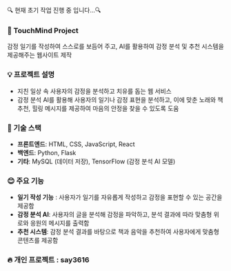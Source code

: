 🔍 현재 초기 작업 진행 중 입니다...🔍

### 📝 TouchMind Project
감정 일기를 작성하여 스스로를 보듬어 주고, AI를 활용하여 감정 분석 및 추천 시스템을 제공해주는 웹사이트 제작

### 💡 프로젝트 설명  
- 지친 일상 속 사용자의 감정을 분석하고 치유를 돕는 웹 서비스
- 감정 분석 AI를 활용해 사용자의 일기나 감정 표현을 분석하고, 이에 맞춘 노래와 책 추천, 힐링 메시지를 제공하여 마음의 안정을 찾을 수 있도록 도움

### 🚀 기술 스택  
- **프론트엔드**: HTML, CSS, JavaScript, React  
- **백엔드**: Python, Flask  
- **기타**:  MySQL (데이터 저장), TensorFlow (감정 분석 AI 모델)

### 😊 주요 기능 
- **일기 작성 기능** : 사용자가 일기를 자유롭게 작성하고 감정을 표현할 수 있는 공간을 제공함
- **감정 분석 AI**: 사용자의 글을 분석해 감정을 파악하고,  분석 결과에 따라 맞춤형 위로와 응원의 메시지를 출력함
- **추천 시스템**: 감정 분석 결과를 바탕으로 책과 음악을 추천하여 사용자에게 맞춤형 콘텐츠를 제공함

### 🔥 개인 프로젝트 : say3616  

